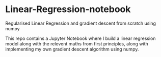 # Linear-Regression-notebook
Regularised Linear Regression and gradient descent from scratch using numpy

This repo contains a Jupyter Notebook where I build a linear regression model along with the relevent maths from first principles, along with implementing my own gradient descent algorithm using numpy.
